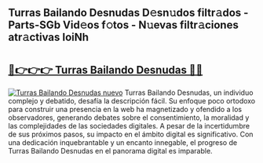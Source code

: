 ## Turras Bailando Desnudas D𝚎sn𝚞dos filtr𝚊dos - Parts-SGb Vid𝚎os f𝚘tos - N𝚞evas filtr𝚊ciones atr𝚊ctivas IoiNh

# <h2><a href="http://mb8w71.tromn.icu/?c=Turras+Bailando+Desnudas">🔗👉👉👉 Turras Bailando Desnudas 🔗🔗</a></h2>

[![Turras Bailando Desnudas nuevo](https://i.imgur.com/pEAQMta.gif)](http://mb8w71.tromn.icu/?c=Turras+Bailando+Desnudas)
Turras Bailando Desnudas, un individuo complejo y debatido, desafía la descripción fácil. Su enfoque poco ortodoxo para construir una presencia en la web ha magnetizado y ofendido a los observadores, generando debates sobre el consentimiento, la moralidad y las complejidades de las sociedades digitales. A pesar de la incertidumbre de sus próximos pasos, su impacto en el ámbito digital es significativo. Con una dedicación inquebrantable y un encanto innegable, el progreso de Turras Bailando Desnudas en el panorama digital es imparable.
